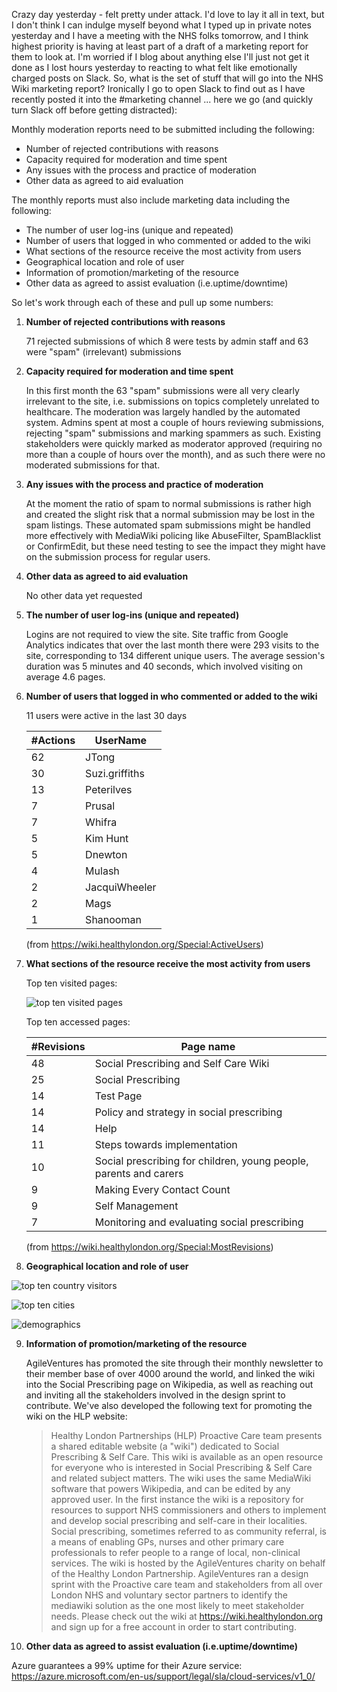 Crazy day yesterday - felt pretty under attack.  I'd love to lay it all in text, but I don't think I can indulge myself beyond what I typed up in private notes yesterday and I have a meeting with the NHS folks tomorrow, and I think highest priority is having at least part of a draft of a marketing report for them to look at.  I'm worried if I blog about anything else I'll just not get it done as I lost hours yesterday to reacting to what felt like emotionally charged posts on Slack.  So, what is the set of stuff that will go into the NHS Wiki marketing report?  Ironically I go to open Slack to find out as I have recently posted it into the #marketing channel ... here we go (and quickly turn Slack off before getting distracted):

Monthly moderation reports need to be submitted including the following:

* Number of rejected contributions with reasons
* Capacity required for moderation and time spent
* Any issues with the process and practice of moderation
* Other data as agreed to aid evaluation

The monthly reports must also include marketing data including the following:

* The number of user log-ins (unique and repeated)
* Number of users that logged in who commented or added to the wiki
* What sections of the resource receive the most activity from users
* Geographical location and role of user
* Information of promotion/marketing of the resource
* Other data as agreed to assist evaluation (i.e.uptime/downtime)

So let's work through each of these and pull up some numbers:

1. **Number of rejected contributions with reasons**

   71 rejected submissions of which 8 were tests by admin staff and 63 were "spam" (irrelevant) submissions 

2. **Capacity required for moderation and time spent**

   In this first month the 63 "spam" submissions were all very clearly irrelevant to the site, i.e. submissions on topics completely unrelated to healthcare.  The moderation was largely handled by the automated system.  Admins spent at most a couple of hours reviewing submissions, rejecting "spam" submissions and marking spammers as such.  Existing stakeholders were quickly marked as moderator approved (requiring no more than a couple of hours over the month), and as such there were no moderated submissions for that.

3. **Any issues with the process and practice of moderation**

   At the moment the ratio of spam to normal submissions is rather high and created the slight risk that a normal submission may be lost in the spam listings.  These automated spam submissions might be handled more effectively with MediaWiki policing like AbuseFilter, SpamBlacklist or ConfirmEdit, but these need testing to see the impact they might have on the submission process for regular users.

4. **Other data as agreed to aid evaluation**

   No other data yet requested

5. **The number of user log-ins (unique and repeated)**

   Logins are not required to view the site.   Site traffic from Google Analytics indicates that over the last month there were 293 visits to the site, corresponding to 134 different unique users.  The average session's duration was 5 minutes and 40 seconds, which involved visiting on average 4.6 pages. 

6. **Number of users that logged in who commented or added to the wiki**

   11 users were active in the last 30 days

    | #Actions   | UserName       |
    | ---------- | -------------- |
    | 62         | JTong          |
    | 30         | Suzi.griffiths |
    | 13         | Peterilves     |
    | 7          | Prusal         |
    | 7          | Whifra         |
    | 5          | Kim Hunt       |
    | 5          | Dnewton        |
    | 4          | Mulash         |
    | 2          | JacquiWheeler  |
    | 2          | Mags           |
    | 1          | Shanooman      |
    
    (from https://wiki.healthylondon.org/Special:ActiveUsers)

7. **What sections of the resource receive the most activity from users**

    Top ten visited pages:

    ![top ten visited pages](https://www.dropbox.com/s/xy8ca86qjt9iq6i/Screenshot%202017-06-08%2018.17.25.png?dl=1)

    Top ten accessed pages:
    
    | #Revisions | Page name                                                         |
    | ---------- | --------------                                                    |
    | 48         | Social Prescribing and Self Care Wiki                             |
    | 25         | Social Prescribing                                                |
    | 14         | Test Page                                                         |
    | 14         | Policy and strategy in social prescribing                         |
    | 14         | Help                                                              |
    | 11         | Steps towards implementation                                      |
    | 10         | Social prescribing for children, young people, parents and carers |
    | 9          | Making Every Contact Count                                        |
    | 9          | Self Management                                                   |
    | 7          | Monitoring and evaluating social prescribing                      |

   (from https://wiki.healthylondon.org/Special:MostRevisions)

8. **Geographical location and role of user**

  ![top ten country visitors](https://www.dropbox.com/s/y45nxt2d7p6dcp0/Screenshot%202017-06-08%2010.16.06.png?dl=1)

  ![top ten cities](https://www.dropbox.com/s/37u5brazchus1jt/Screenshot%202017-06-08%2010.16.38.png?dl=1)
  
  ![demographics](https://www.dropbox.com/s/y54sw2w7dvyhz1i/Screenshot%202017-06-08%2018.13.52.png?dl=1)

9. **Information of promotion/marketing of the resource**

   AgileVentures has promoted the site through their monthly newsletter to their member base of over 4000 around the world, and linked the wiki into the Social Prescribing page on Wikipedia, as well as reaching out and inviting all the stakeholders involved in the design sprint to contribute.  We've also developed the following text for promoting the wiki on the HLP website:

   > Healthy London Partnerships (HLP) Proactive Care team presents a shared editable website (a "wiki") dedicated to Social Prescribing & Self Care. This wiki is available as an open resource for everyone who is interested in Social Prescribing & Self Care and related subject matters.  The wiki uses the same MediaWiki software that powers Wikipedia, and can be edited by any approved user. In the first instance the wiki is a repository for resources to support NHS commissioners and others to implement and develop social prescribing and self-care in their localities. Social prescribing, sometimes referred to as community referral, is a means of enabling GPs, nurses and other primary care professionals to refer people to a range of local, non-clinical services.  The wiki is hosted by the AgileVentures charity on behalf of the Healthy London Partnership.  AgileVentures ran a design sprint with the Proactive care team and stakeholders from all over London NHS and voluntary sector partners to identify the mediawiki solution as the one most likely to meet stakeholder needs.  Please check out the wiki at https://wiki.healthylondon.org and sign up for a free account in order to start contributing.


10. **Other data as agreed to assist evaluation (i.e.uptime/downtime)**

   Azure guarantees a 99% uptime for their Azure service: https://azure.microsoft.com/en-us/support/legal/sla/cloud-services/v1_0/
